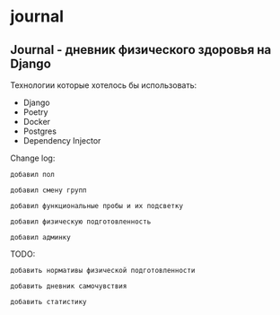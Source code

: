 # journal

## Journal - дневник физического здоровья на Django

Технологии которые хотелось бы использовать:
 - Django
 - Poetry
 - Docker
 - Postgres
 - Dependency Injector

Change log:

	добавил пол
 
	добавил смену групп
 
	добавил функциональные пробы и их подсветку
 
	добавил физическую подготовленность
 
	добавил админку

TODO:

	добавить нормативы физической подготовленности
 
	добавить дневник самочувствия
 
	добавить статистику
